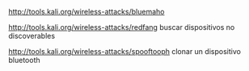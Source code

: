 http://tools.kali.org/wireless-attacks/bluemaho

http://tools.kali.org/wireless-attacks/redfang
  buscar dispositivos no discoverables

http://tools.kali.org/wireless-attacks/spooftooph
  clonar un dispositivo bluetooth
